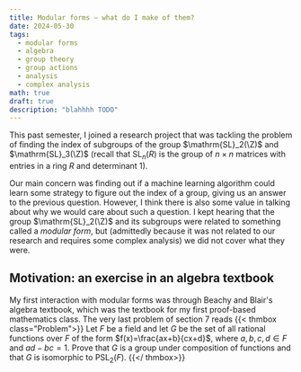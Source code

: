 ```yaml
---
title: Modular forms — what do I make of them?
date: 2024-05-30
tags:
  - modular forms
  - algebra
  - group theory
  - group actions
  - analysis
  - complex analysis
math: true
draft: true
description: "blahhhh TODO"
---
```


This past semester, I joined a research project that was tackling the problem of finding the index of subgroups of the group $\mathrm{SL}_2(\Z)$ and $\mathrm{SL}_3(\Z)$ (recall that $\mathrm{SL}_n(R)$ is the group of $n\times n$ matrices with entries in a ring $R$ and determinant $1$).

Our main concern was finding out if a machine learning algorithm could learn some strategy to figure out the index of a group, giving us an answer to the previous question. However, I think there is also some value in talking about why we would care about such a question. I kept hearing that the group $\mathrm{SL}_2(\Z)$ and its subgroups were related to something called a _modular form_, but (admittedly because it was not related to our research and requires some complex analysis) we did not cover what they were.

## Motivation: an exercise in an algebra textbook

My first interaction with modular forms was through Beachy and Blair's algebra textbook, which was the textbook for my first proof-based mathematics class. The very last problem of section 7 reads
{{< thmbox class="Problem">}}
Let $F$ be a field and let $G$ be the set of all rational functions over $F$ of the form $f(x)=\frac{ax+b}{cx+d}$, where $a,b,c,d\in F$ and $ad-bc=1$. Prove that $G$ is a group under composition of functions and that $G$ is isomorphic to $\mathrm{PSL}_2(F)$.
{{</ thmbox>}}

